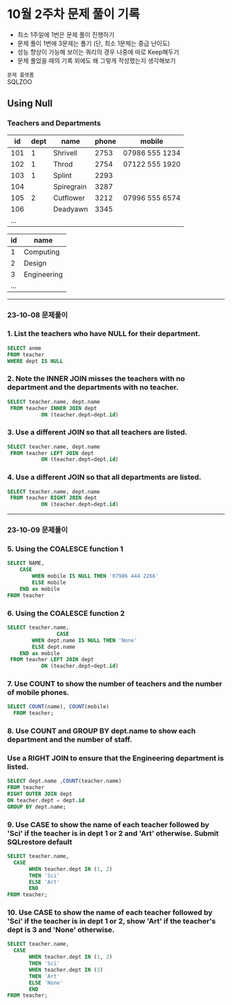 # 10월 2주차 문제 풀이 기록

- 최소 1주일에 1번은 문제 풀이 진행하기
- 문제 풀이 1번에 3문제는 풀기 (단, 최소 1문제는 중급 난이도)
- 성능 향상이 가능해 보이는 쿼리의 경우 나중에 따로 Keep해두기
- 문제 풀었을 때의 기록 외에도 왜 그렇게 작성했는지 생각해보기

`문제 플랫폼`    
 SQLZOO

## Using Null

### **Teachers and Departments**

| id | dept | name | phone | mobile |
| --- | --- | --- | --- | --- |
| 101 | 1 | Shrivell | 2753 | 07986 555 1234 |
| 102 | 1 | Throd | 2754 | 07122 555 1920 |
| 103 | 1 | Splint | 2293 |  |
| 104 |  | Spiregrain | 3287 |  |
| 105 | 2 | Cutflower | 3212 | 07996 555 6574 |
| 106 |  | Deadyawn | 3345 |  |
| ... |  |  |  |  |

| id | name |
| --- | --- |
| 1 | Computing |
| 2 | Design |
| 3 | Engineering |
| ... |  |

---

### 23-10-08 문제풀이

### 1. List the teachers who have NULL for their department.

```sql
SELECT anme
FROM teacher
WHERE dept IS NULL
```

### 2.  Note the INNER JOIN misses the teachers with no department and the departments with no teacher.

```sql
SELECT teacher.name, dept.name
 FROM teacher INNER JOIN dept
           ON (teacher.dept=dept.id)
```

### 3. Use a different JOIN so that all teachers are listed.

```sql
SELECT teacher.name, dept.name
 FROM teacher LEFT JOIN dept
           ON (teacher.dept=dept.id)
```

### 4. Use a different JOIN so that all departments are listed.

```sql
SELECT teacher.name, dept.name
 FROM teacher RIGHT JOIN dept
           ON (teacher.dept=dept.id)
```

---

### 23-10-09 문제풀이

### 5. Using the COALESCE function 1

```sql
SELECT NAME,
    CASE
        WHEN mobile IS NULL THEN '07986 444 2266'
        ELSE mobile
    END as mobile
FROM teacher
```

### 6. Using the COALESCE function 2

```sql
SELECT teacher.name, 
				CASE
        WHEN dept.name IS NULL THEN 'None'
        ELSE dept.name
    END as mobile
 FROM teacher LEFT JOIN dept
           ON (teacher.dept=dept.id)
```

### 7. Use COUNT to show the number of teachers and the number of mobile phones.

```sql
SELECT COUNT(name), COUNT(mobile)
  FROM teacher;
```

### 8. Use COUNT and GROUP BY **dept.name** to show each department and the number of staff.

### Use a RIGHT JOIN to ensure that the Engineering department is listed.

```sql
SELECT dept.name ,COUNT(teacher.name)
FROM teacher
RIGHT OUTER JOIN dept
ON teacher.dept = dept.id
GROUP BY dept.name;
```

### 9.  Use CASE to show the **name** of each teacher followed by 'Sci' if the teacher is in **dept** 1 or 2 and 'Art' otherwise. Submit SQLrestore default

```sql
SELECT teacher.name, 
  CASE
       WHEN teacher.dept IN (1, 2)
       THEN 'Sci'
       ELSE 'Art'
       END
FROM teacher;
```

### 10. Use CASE to show the name of each teacher followed by 'Sci' if the teacher is in dept 1 or 2, show 'Art' if the teacher's dept is 3 and 'None' otherwise.

```sql
SELECT teacher.name, 
  CASE
       WHEN teacher.dept IN (1, 2)
       THEN 'Sci'
       WHEN teacher.dept IN (3)
       THEN 'Art'
       ELSE 'None'
       END
FROM teacher;
```